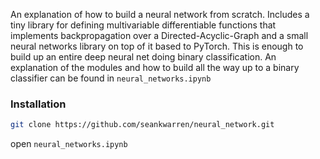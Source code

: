 An explanation of how to build a neural network from scratch. Includes a tiny library for defining multivariable differentiable functions that implements backpropagation over a Directed-Acyclic-Graph and a small neural networks library on top of it based to PyTorch. This is enough to build up an entire deep neural net doing binary classification. An explanation of the modules and how to build all the way up to a binary classifier can be found in ```neural_networks.ipynb```

### Installation
```bash
git clone https://github.com/seankwarren/neural_network.git
``` 
open ```neural_networks.ipynb```